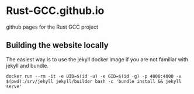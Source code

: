 # Rust-GCC.github.io

github pages for the Rust GCC project

## Building the website locally

The easiest way is to use the jekyll docker image if you are not familiar with jekyll and bundle.

```shell
docker run --rm -it -e UID=$(id -u) -e GID=$(id -g) -p 4000:4000 -v $(pwd):/srv/jekyll jekyll/builder bash -c 'bundle install && jekyll serve'
```

